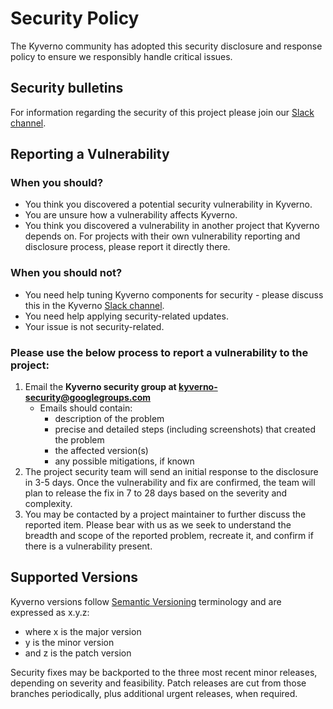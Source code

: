 # Security Policy

The Kyverno community has adopted this security disclosure and response policy to ensure we responsibly handle critical issues.

## Security bulletins

For information regarding the security of this project please join our [Slack channel](https://slack.k8s.io/#kyverno).

## Reporting a Vulnerability

### When you should?

- You think you discovered a potential security vulnerability in Kyverno.
- You are unsure how a vulnerability affects Kyverno.
- You think you discovered a vulnerability in another project that Kyverno depends on. For projects with their own vulnerability reporting and disclosure process, please report it directly there.

### When you should not?

- You need help tuning Kyverno components for security - please discuss this in the Kyverno [Slack channel](https://slack.k8s.io/#kyverno).
- You need help applying security-related updates.
- Your issue is not security-related.

### Please use the below process to report a vulnerability to the project:

1. Email the **Kyverno security group at kyverno-security@googlegroups.com**
    * Emails should contain:
        * description of the problem
        * precise and detailed steps (including screenshots) that created the problem
        * the affected version(s)
        * any possible mitigations, if known
2. The project security team will send an initial response to the disclosure in 3-5 days. Once the vulnerability and fix are confirmed, the team will plan to release the fix in 7 to 28 days based on the severity and complexity.
3. You may be contacted by a project maintainer to further discuss the reported item. Please bear with us as we seek to understand the breadth and scope of the reported problem, recreate it, and confirm if there is a vulnerability present.

## Supported Versions

Kyverno versions follow [Semantic Versioning](https://semver.org/) terminology and are expressed as x.y.z:
- where x is the major version
- y is the minor version
- and z is the patch version

Security fixes may be backported to the three most recent minor releases, depending on severity and feasibility. Patch releases are cut from those branches periodically, plus additional urgent releases, when required.